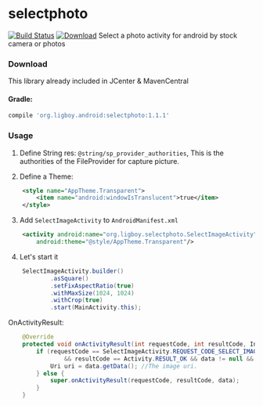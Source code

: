 # selectphoto
[![Build Status](https://travis-ci.org/ligboy/selectphoto.svg?branch=master)](https://travis-ci.org/ligboy/selectphoto)
[![Download](https://api.bintray.com/packages/ligboy/maven/select-photo/images/download.svg)](https://bintray.com/ligboy/maven/select-photo/_latestVersion)
Select a photo activity for android by stock camera or photos

### Download
This library already included in JCenter & MavenCentral
#### Gradle:
```groovy
compile 'org.ligboy.android:selectphoto:1.1.1'
```

### Usage

1. Define String res: `@string/sp_provider_authorities`, This is the authorities of the FileProvider for capture picture.

2. Define a Theme:
```xml
    <style name="AppTheme.Transparent">
        <item name="android:windowIsTranslucent">true</item>
    </style>
```
3. Add `SelectImageActivity` to `AndroidManifest.xml`
```xml
    <activity android:name="org.ligboy.selectphoto.SelectImageActivity"
        android:theme="@style/AppTheme.Transparent"/>
```
4. Let's start it

```java
    SelectImageActivity.builder()
            .asSquare()
            .setFixAspectRatio(true)
            .withMaxSize(1024, 1024)
            .withCrop(true)
            .start(MainActivity.this);
```
OnActivityResult:
```java
    @Override
    protected void onActivityResult(int requestCode, int resultCode, Intent data) {
        if (requestCode == SelectImageActivity.REQUEST_CODE_SELECT_IMAGE
                && resultCode == Activity.RESULT_OK && data != null && data.getData() != null) {
            Uri uri = data.getData(); //The image uri.
        } else {
            super.onActivityResult(requestCode, resultCode, data);
        }
    }
```

